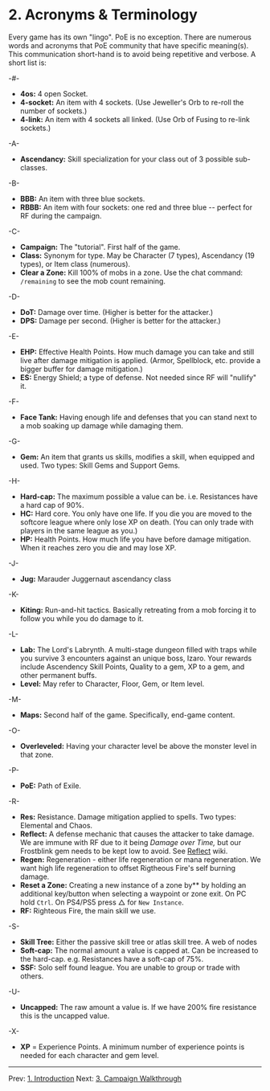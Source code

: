 # 2. Acronyms & Terminology

Every game has its own "lingo".  PoE is no exception.  There are numerous words and acronyms that PoE community that have specific meaning(s).  This communication short-hand is to avoid being repetitive and verbose.  A short list is:

-#-
* **4os:** 4 open Socket.
* **4-socket:** An item with 4 sockets. (Use Jeweller's Orb to re-roll the number of sockets.)
* **4-link:** An item with 4 sockets all linked. (Use Orb of Fusing to re-link sockets.)

-A-
* **Ascendancy:** Skill specialization for your class out of 3 possible sub-classes.

-B-
* **BBB:** An item with three blue sockets.
* **RBBB:** An item with four sockets: one red and three blue -- perfect for RF during the campaign.

-C-
* **Campaign:** The "tutorial". First half of the game.
* **Class:** Synonym for type. May be Character (7 types), Ascendancy (19 types), or Item class (numerous).
* **Clear a Zone:** Kill 100% of mobs in a zone. Use the chat command: `/remaining` to see the mob count remaining.

-D-
* **DoT:** Damage over time. (Higher is better for the attacker.)
* **DPS:** Damage per second. (Higher is better for the attacker.)

-E-
* **EHP:** Effective Health Points. How much damage you can take and still live after damage mitigation is applied. (Armor, Spellblock, etc. provide a bigger buffer for damage mitigation.)
* **ES:** Energy Shield; a type of defense.  Not needed since RF will "nullify" it.

-F-
* **Face Tank:** Having enough life and defenses that you can stand next to a mob soaking up damage while damaging them.

-G-
* **Gem:** An item that grants us skills, modifies a skill, when equipped and used. Two types: Skill Gems and Support Gems.

-H-
* **Hard-cap:** The maximum possible a value can be. i.e. Resistances have a hard cap of 90%.
* **HC:** Hard core. You only have one life. If you die you are moved to the softcore league where only lose XP on death. (You can only trade with players in the same league as you.)
* **HP:** Health Points.  How much life you have before damage mitigation. When it reaches zero you die and may lose XP.

-J-
* **Jug:** Marauder Juggernaut ascendancy class

-K-
* **Kiting:** Run-and-hit tactics.  Basically retreating from a mob forcing it to follow you while you do damage to it.

-L-
* **Lab:** The Lord's Labrynth. A multi-stage dungeon filled with traps while you survive 3 encounters against an unique boss, Izaro. Your rewards include Ascendency Skill Points, Quality to a gem, XP to a gem, and other permanent buffs.
* **Level:** May refer to Character, Floor, Gem, or Item level.

-M-
* **Maps:** Second half of the game. Specifically, end-game content.

-O-
* **Overleveled:** Having your character level be above the monster level in that zone.

-P-
* **PoE:** Path of Exile.

-R-
* **Res:** Resistance. Damage mitigation applied to spells. Two types: Elemental and Chaos.
* **Reflect:** A defense mechanic that causes the attacker to take damage. We are immune with RF due to it being _Damage over Time,_ but our Frostblink gem needs to be kept low to avoid. See [Reflect](https://www.poewiki.net/wiki/Reflect) wiki.
* **Regen:** Regeneration - either life regeneration or mana regeneration.  We want high life regeneration to offset Rigtheous Fire's self burning damage.
* **Reset a Zone:** Creating a new instance of a zone by** by holding an additional key/button when selecting a waypoint or zone exit.  On PC hold `Ctrl`. On PS4/PS5 press △ for `New Instance`.
* **RF:** Righteous Fire, the main skill we use.

-S-
* **Skill Tree:** Either the passive skill tree or atlas skill tree. A web of nodes
* **Soft-cap:** The normal amount a value is capped at.  Can be increased to the hard-cap. e.g. Resistances have a soft-cap of 75%.
* **SSF:** Solo self found league.  You are unable to group or trade with others.

-U-
* **Uncapped:** The raw amount a value is. If we have 200% fire resistance this is the uncapped value.

-X-
* **XP** = Experience Points. A minimum number of experience points is needed for each character and gem level.

---

Prev: [1. Introduction](introduction.md)
Next: [3. Campaign Walkthrough](campaign.md)

